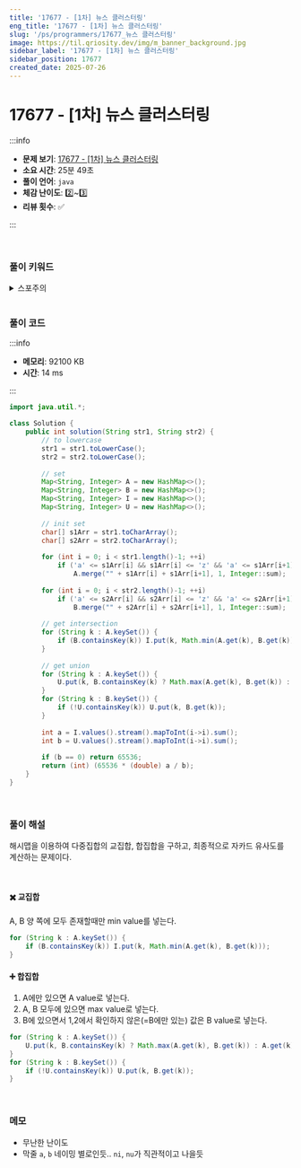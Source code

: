 ```yaml
---
title: '17677 - [1차] 뉴스 클러스터링'
eng_title: '17677 - [1차] 뉴스 클러스터링'
slug: '/ps/programmers/17677_뉴스 클러스터링'
image: https://til.qriosity.dev/img/m_banner_background.jpg
sidebar_label: '17677 - [1차] 뉴스 클러스터링'
sidebar_position: 17677
created_date: 2025-07-26
---
```


# 17677 - [1차] 뉴스 클러스터링

:::info

- **문제 보기**: [17677 - [1차] 뉴스 클러스터링](https://school.programmers.co.kr/learn/courses/30/lessons/17677)
- **소요 시간**: 25분 49초
- **풀이 언어**: `java`
- **체감 난이도**: 2️⃣~3️⃣
- **리뷰 횟수**: ✅

:::

<br />

### 풀이 키워드

<details>
<summary>스포주의</summary>

`해시`

</details>

<br />

### 풀이 코드

:::info

- **메모리**: 92100 KB
- **시간**: 14 ms

:::

```java
import java.util.*;

class Solution {
    public int solution(String str1, String str2) {
        // to lowercase
        str1 = str1.toLowerCase();
        str2 = str2.toLowerCase();
        
        // set
        Map<String, Integer> A = new HashMap<>();
        Map<String, Integer> B = new HashMap<>();
        Map<String, Integer> I = new HashMap<>();
        Map<String, Integer> U = new HashMap<>();
        
        // init set
        char[] s1Arr = str1.toCharArray();
        char[] s2Arr = str2.toCharArray();
        
        for (int i = 0; i < str1.length()-1; ++i)
            if ('a' <= s1Arr[i] && s1Arr[i] <= 'z' && 'a' <= s1Arr[i+1] && s1Arr[i+1] <= 'z')
                A.merge("" + s1Arr[i] + s1Arr[i+1], 1, Integer::sum);
        
        for (int i = 0; i < str2.length()-1; ++i)
            if ('a' <= s2Arr[i] && s2Arr[i] <= 'z' && 'a' <= s2Arr[i+1] && s2Arr[i+1] <= 'z')
                B.merge("" + s2Arr[i] + s2Arr[i+1], 1, Integer::sum);
        
        // get intersection
        for (String k : A.keySet()) {
            if (B.containsKey(k)) I.put(k, Math.min(A.get(k), B.get(k)));
        }
                
        // get union
        for (String k : A.keySet()) {
            U.put(k, B.containsKey(k) ? Math.max(A.get(k), B.get(k)) : A.get(k));
        }
        for (String k : B.keySet()) {
            if (!U.containsKey(k)) U.put(k, B.get(k));
        }
        
        int a = I.values().stream().mapToInt(i->i).sum();
        int b = U.values().stream().mapToInt(i->i).sum();
        
        if (b == 0) return 65536;
        return (int) (65536 * (double) a / b);
    }
}
```

<br />

### 풀이 해설

해시맵을 이용하여 다중집합의 교집합, 합집합을 구하고, 최종적으로 자카드 유사도를 계산하는 문제이다.

<br />

#### ✖️ 교집합

A, B 양 쪽에 모두 존재할때만 min value를 넣는다.

```java
for (String k : A.keySet()) {
    if (B.containsKey(k)) I.put(k, Math.min(A.get(k), B.get(k)));
}
```

#### ➕ 합집합

1. A에만 있으면 A value로 넣는다.
2. A, B 모두에 있으면 max value로 넣는다.
3. B에 있으면서 1,2에서 확인하지 않은(=B에만 있는) 값은 B value로 넣는다.

```java
for (String k : A.keySet()) {
    U.put(k, B.containsKey(k) ? Math.max(A.get(k), B.get(k)) : A.get(k));
}
for (String k : B.keySet()) {
    if (!U.containsKey(k)) U.put(k, B.get(k));
}
```

<br />

### 메모

- 무난한 난이도
- 막줄 `a`, `b` 네이밍 별로인듯.. `ni`, `nu`가 직관적이고 나을듯